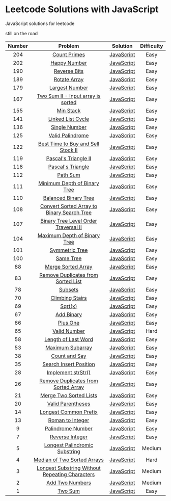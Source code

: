 # Leetcode Solutions with JavaScript

JavaScript solutions for leetcode

still on the road

| Number |                 Problem                  |                 Solution                 | Difficulty |
| :----: | :--------------------------------------: | :--------------------------------------: | :--------: |
|  204   | [Count Primes](https://leetcode.com/problems/count-primes/description/) | [JavaScript](https://github.com/calabash519/leetcode/blob/master/solution/countPrimes.js) |    Easy    |
|  202   | [Happy Number](https://leetcode.com/problems/happy-number/description/) | [JavaScript](https://github.com/calabash519/leetcode/blob/master/solution/happyNumber.js) |    Easy    |
|  190   | [Reverse Bits](https://leetcode.com/problems/reverse-bits/description/) | [JavaScript](https://github.com/calabash519/leetcode/blob/master/solution/reverseBits.js) |    Easy    |
|  189   | [Rotate Array](https://leetcode.com/problems/rotate-array/tabs/description) | [JavaScript](https://github.com/calabash519/leetcode/blob/master/solution/rotateArray.js) |    Easy    |
|  179   | [Largest Number](https://leetcode.com/problems/largest-number/description/) | [JavaScript](https://github.com/calabash519/leetcode/blob/master/solution/largestNumber.js) |    Easy    |
|  167   | [Two Sum II - Input array is sorted](https://leetcode.com/problems/two-sum-ii-input-array-is-sorted/#/description) | [JavaScript](https://github.com/calabash519/leetcode/blob/master/solution/Two%20Sum%20II%20Input%20array%20is%20sorted.js) |    Easy    |
|  155   | [Min Stack](https://leetcode.com/problems/min-stack/) | [JavaScript](https://github.com/calabash519/leetcode/blob/master/solution/minStack.js) |    Easy    |
|  141   | [Linked List Cycle](https://leetcode.com/problems/linked-list-cycle/) | [JavaScript](https://github.com/calabash519/leetcode/blob/master/solution/linkedListCycle.js) |    Easy    |
|  136   | [Single Number](https://leetcode.com/problems/single-number/) | [JavaScript](https://github.com/calabash519/leetcode/blob/master/solution/singleNumber.js) |    Easy    |
|  125   | [Valid Palindrome](https://leetcode.com/problems/valid-palindrome/) | [JavaScript](https://github.com/calabash519/leetcode/blob/master/solution/validPalindrome.js) |    Easy    |
|  122   | [Best Time to Buy and Sell Stock II](https://leetcode.com/problems/best-time-to-buy-and-sell-stock-ii/) | [JavaScript](https://github.com/calabash519/leetcode/blob/master/solution/bestTimeToBuyAndSellStockII.js) |    Easy    |
|  119   | [Pascal's Triangle II](https://leetcode.com/problems/pascals-triangle-ii/) | [JavaScript](https://github.com/calabash519/leetcode/blob/master/solution/pascal'sTriangleII.js) |    Easy    |
|  118   | [Pascal's Triangle](https://leetcode.com/problems/pascals-triangle/) | [JavaScript](https://github.com/calabash519/leetcode/blob/master/solution/pascal'sTriangle.js) |    Easy    |
|  112   | [Path Sum](https://leetcode.com/problems/path-sum/) | [JavaScript](https://github.com/calabash519/leetcode/blob/master/solution/pathSum.js) |    Easy    |
|  111   | [Minimum Depth of Binary Tree](https://leetcode.com/problems/minimum-depth-of-binary-tree/) | [JavaScript](https://github.com/calabash519/leetcode/blob/master/solution/maximumDepthofBinaryTree.js) |    Easy    |
|  110   | [Balanced Binary Tree](https://leetcode.com/problems/balanced-binary-tree/) | [JavaScript](https://github.com/calabash519/leetcode/blob/master/solution/balancedBinaryTree.js) |    Easy    |
|  108   | [Convert Sorted Array to Binary Search Tree](https://leetcode.com/problems/convert-sorted-array-to-binary-search-tree/) | [JavaScript](https://github.com/calabash519/leetcode/blob/master/solution/convertSortedArrayToBinarySearchTree.js) |    Easy    |
|  107   | [Binary Tree Level Order Traversal II](https://leetcode.com/problems/binary-tree-level-order-traversal-ii/) | [JavaScript](https://github.com/calabash519/leetcode/blob/master/solution/binaryTreeLevelOrderTraversalII.js) |    Easy    |
|  104   | [Maximum Depth of Binary Tree](https://leetcode.com/problems/maximum-depth-of-binary-tree/) | [JavaScript](https://github.com/calabash519/leetcode/blob/master/solution/maximumDepthofBinaryTree.js) |    Easy    |
|  101   | [Symmetric Tree](https://leetcode.com/problems/symmetric-tree/) | [JavaScript](https://github.com/calabash519/leetcode/blob/master/solution/symmetricTree.js) |    Easy    |
|  100   | [Same Tree](https://leetcode.com/problems/same-tree/) | [JavaScript](https://github.com/calabash519/leetcode/blob/master/solution/sameTree.js) |    Easy    |
|   88   | [Merge Sorted Array](https://leetcode.com/problems/merge-sorted-array/) | [JavaScript](https://github.com/calabash519/leetcode/blob/master/solution/mergeSortedArray.js) |    Easy    |
|   83   | [Remove Duplicates from Sorted List](https://leetcode.com/problems/remove-duplicates-from-sorted-list/) | [JavaScript](https://github.com/calabash519/leetcode/blob/master/solution/removeDuplicatesfromSortedList.js) |    Easy    |
|   78   | [Subsets](https://leetcode.com/problems/subsets/description/) | [JavaScript](https://github.com/calabash519/leetcode/blob/master/solution/Subsets.js) |    Easy    |
|   70   | [Climbing Stairs](https://leetcode.com/problems/climbing-stairs/) | [JavaScript](https://github.com/calabash519/leetcode/blob/master/solution/climbingStairs.js) |    Easy    |
|   69   | [Sqrt(x)](https://leetcode.com/problems/sqrtx/) | [JavaScript](https://github.com/calabash519/leetcode/blob/master/solution/sqrt(x).js) |    Easy    |
|   67   | [Add Binary](https://leetcode.com/problems/add-binary/) | [JavaScript](https://github.com/calabash519/leetcode/blob/master/solution/addBinary.js) |    Easy    |
|   66   | [Plus One](https://leetcode.com/problems/plus-one/) | [JavaScript](https://github.com/calabash519/leetcode/blob/master/solution/plusOne.js) |    Easy    |
|   65   | [Valid Number](https://leetcode.com/problems/valid-number/) | [JavaScript](https://github.com/calabash519/leetcode/blob/master/solution/validNumber.js) |    Hard    |
|   58   | [Length of Last Word](https://leetcode.com/problems/length-of-last-word/) | [JavaScript](https://github.com/calabash519/leetcode/blob/master/solution/lengthOfLastWord.js) |    Easy    |
|   53   | [Maximum Subarray](https://leetcode.com/problems/maximum-subarray/) | [JavaScript](https://github.com/calabash519/leetcode/blob/master/solution/maximumSubarray.js) |    Easy    |
|   38   | [Count and Say](https://leetcode.com/problems/count-and-say/) | [JavaScript](https://github.com/calabash519/leetcode/blob/master/solution/countAndSay.js) |    Easy    |
|   35   | [Search Insert Position](https://leetcode.com/problems/search-insert-position/) | [JavaScript](https://github.com/calabash519/leetcode/blob/master/solution/searchInsertPosition.js) |    Easy    |
|   28   | [Implement strStr()](https://leetcode.com/problems/implement-strstr/) | [JavaScript](https://github.com/calabash519/leetcode/blob/master/solution/implements_strStr().js) |    Easy    |
|   26   | [Remove Duplicates from Sorted Array](https://leetcode.com/problems/remove-duplicates-from-sorted-array/) | [JavaScript](https://github.com/calabash519/leetcode/blob/master/solution/removeDuplicatesfromSortedArray.js) |    Easy    |
|   21   | [Merge Two Sorted Lists](https://leetcode.com/problems/merge-two-sorted-lists/) | [JavaScript](https://github.com/calabash519/leetcode/blob/master/solution/mergeTwoSortedLists.js) |    Easy    |
|   20   | [Valid Parentheses](https://leetcode.com/problems/valid-parentheses/) | [JavaScript](https://github.com/calabash519/leetcode/blob/master/solution/validParentheses.js) |    Easy    |
|   14   | [Longest Common Prefix](https://leetcode.com/problems/longest-common-prefix/) | [JavaScript](https://github.com/calabash519/leetcode/blob/master/solution/longestCommonPrefix.js) |    Easy    |
|   13   | [Roman to Integer](https://leetcode.com/problems/roman-to-integer/) | [JavaScript](https://github.com/calabash519/leetcode/blob/master/solution/romanToInteger.js) |    Easy    |
|   9    | [Palindrome Number](https://leetcode.com/problems/palindrome-number/) | [JavaScript](https://github.com/calabash519/leetcode/blob/master/solution/palindrome.js) |    Easy    |
|   7    | [Reverse Integer](https://leetcode.com/problems/reverse-integer/) | [JavaScript](https://github.com/calabash519/leetcode/blob/master/solution/reverseInteger.js) |    Easy    |
|   5    | [Longest Palindromic Substring](https://leetcode.com/problems/longest-palindromic-substring/) | [JavaScript](https://github.com/calabash519/leetcode/blob/master/solution/longestPalindromicSubstring.js) |   Medium   |
|   4    | [Median of Two Sorted Arrays](https://leetcode.com/problems/median-of-two-sorted-arrays/) | [JavaScript](https://github.com/calabash519/leetcode/blob/master/solution/medianofTwoSortedArrays.js) |    Hard    |
|   3    | [Longest Substring Without Repeating Characters](https://leetcode.com/problems/longest-substring-without-repeating-characters/) | [JavaScript](https://github.com/calabash519/leetcode/blob/master/solution/longestSubstringWithoutRepeatingCharacters.js) |   Medium   |
|   2    | [Add Two Numbers](https://leetcode.com/problems/add-two-numbers/) | [JavaScript](https://github.com/calabash519/leetcode/blob/master/solution/addTwoNumbers.js) |   Medium   |
|   1    | [Two Sum](https://leetcode.com/problems/two-sum/) | [JavaScript](https://github.com/calabash519/leetcode/blob/master/solution/twoSum.js) |    Easy    |


